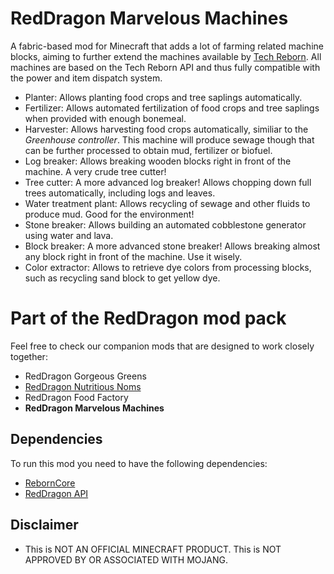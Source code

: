 # RedDragon Marvelous Machines

A fabric-based mod for Minecraft that adds a lot of farming related machine blocks, aiming to further extend the machines available by [Tech Reborn](https://github.com/TechReborn/TechReborn). All machines are based on the Tech Reborn API and thus fully compatible with the power and item dispatch system.

* Planter: Allows planting food crops and tree saplings automatically.
* Fertilizer: Allows automated fertilization of food crops and tree saplings when provided with enough bonemeal.
* Harvester: Allows harvesting food crops automatically, similiar to the *Greenhouse controller*. This machine will produce sewage though that can be further processed to obtain mud, fertilizer or biofuel.
* Log breaker: Allows breaking wooden blocks right in front of the machine. A very crude tree cutter!
* Tree cutter: A more advanced log breaker! Allows chopping down full trees automatically, including logs and leaves.
* Water treatment plant: Allows recycling of sewage and other fluids to produce mud. Good for the environment!
* Stone breaker: Allows building an automated cobblestone generator using water and lava.
* Block breaker: A more advanced stone breaker! Allows breaking almost any block right in front of the machine. Use it wisely.
* Color extractor: Allows to retrieve dye colors from processing blocks, such as recycling sand block to get yellow dye.

# Part of the RedDragon mod pack
Feel free to check our companion mods that are designed to work closely together:

* RedDragon Gorgeous Greens
* [RedDragon Nutritious Noms](https://github.com/SophiaAska/RedDragon-Nutritious-Noms)
* RedDragon Food Factory
* **RedDragon Marvelous Machines**

## Dependencies

To run this mod you need to have the following dependencies:

* [RebornCore](https://github.com/TechReborn/RebornCore)
* [RedDragon API](https://github.com/TeamRedDragon/RedDragonAPI)

## Disclaimer

* This is NOT AN OFFICIAL MINECRAFT PRODUCT. This is NOT APPROVED BY OR ASSOCIATED WITH MOJANG.
